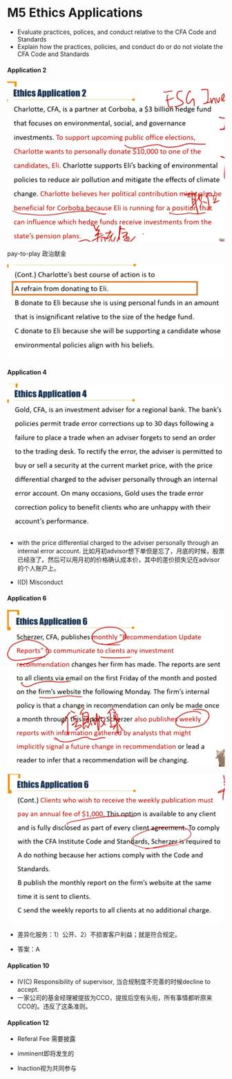# M5 Ethics Applications

- Evaluate practices, polices, and conduct relative to the CFA Code and Standards
- Explain how the practices, policies, and conduct do or do not violate the CFA Code and Standards

#### Application 2

![image-20230708163639232](./assets/image-20230708163639232.png)

pay-to-play 政治献金

![image-20230708163646415](./assets/image-20230708163646415.png)

#### Application 4

![image-20230708164324042](./assets/image-20230708164324042.png)

- with the price differential charged to the adviser personally through an internal error account. 比如月初advisor想下单但是忘了，月底的时候，股票已经涨了。然后可以用月初的价格确认成本价，其中的差价损失记在advisor的个人账户上。

- I(D) Misconduct

#### Application 6

![image-20230708165900703](./assets/image-20230708165900703.png)

![image-20230708165827660](./assets/image-20230708165827660.png)

- 差异化服务：1）公开、2）不损害客户利益；就是符合规定。

- 答案：A

#### Application 10

- IV(C) Responsibility of supervisor, 当合规制度不完善的时候decline to accept.
- 一家公司的基金经理被提拔为CCO，提拔后空有头衔，所有事情都听原来CCO的。违反了这条准则。

#### Application 12

- Referal Fee 需要披露

- imminent即将发生的

- Inaction视为共同参与